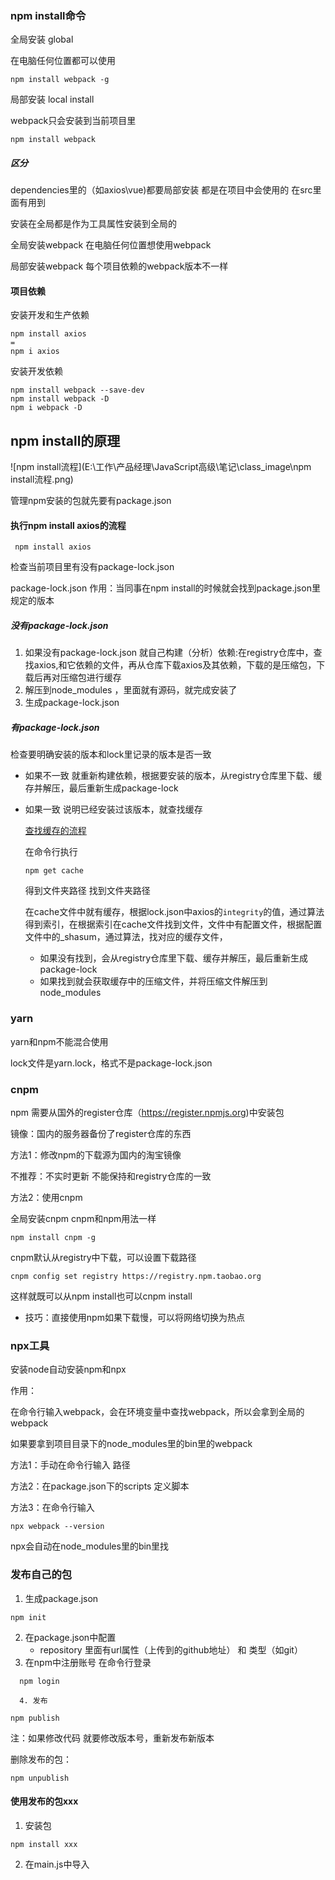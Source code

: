 ### npm install命令

全局安装 global

在电脑任何位置都可以使用

```
npm install webpack -g
```

局部安装 local install

webpack只会安装到当前项目里

```
npm install webpack
```

##### 区分

dependencies里的（如axios\vue)都要局部安装 都是在项目中会使用的 在src里面有用到

安装在全局都是作为工具属性安装到全局的

全局安装webpack 在电脑任何位置想使用webpack

局部安装webpack 每个项目依赖的webpack版本不一样

#### 项目依赖

安装开发和生产依赖

```
npm install axios
= 
npm i axios
```

安装开发依赖

```
npm install webpack --save-dev
npm install webpack -D
npm i webpack -D
```

## npm install的原理

![npm install流程](E:\工作\产品经理\JavaScript高级\笔记\class_image\npm install流程.png)

管理npm安装的包就先要有package.json

#### 执行npm install axios的流程

```
 npm install axios
```

  检查当前项目里有没有package-lock.json 

package-lock.json 作用：当同事在npm install的时候就会找到package.json里规定的版本

##### 没有package-lock.json

1. 如果没有package-lock.json 就自己构建（分析）依赖:在registry仓库中，查找axios,和它依赖的文件，再从仓库下载axios及其依赖，下载的是压缩包，下载后再对压缩包进行缓存
2. 解压到node_modules ，里面就有源码，就完成安装了
3. 生成package-lock.json 

##### 有package-lock.json

检查要明确安装的版本和lock里记录的版本是否一致

- 如果不一致 就重新构建依赖，根据要安装的版本，从registry仓库里下载、缓存并解压，最后重新生成package-lock

- 如果一致  说明已经安装过该版本，就查找缓存

  <u>查找缓存的流程</u>

  在命令行执行

  ```
  npm get cache
  ```

  得到文件夹路径 找到文件夹路径

  在cache文件中就有缓存，根据lock.json中axios的`integrity`的值，通过算法得到索引，在根据索引在cache文件找到文件，文件中有配置文件，根据配置文件中的_shasum，通过算法，找对应的缓存文件，

  - 如果没有找到，会从registry仓库里下载、缓存并解压，最后重新生成package-lock
  - 如果找到就会获取缓存中的压缩文件，并将压缩文件解压到node_modules 

### yarn

yarn和npm不能混合使用

lock文件是yarn.lock，格式不是package-lock.json

### cnpm

npm 需要从国外的register仓库（https://register.npmjs.org)中安装包

镜像：国内的服务器备份了register仓库的东西

方法1：修改npm的下载源为国内的淘宝镜像

不推荐：不实时更新 不能保持和registry仓库的一致  

方法2：使用cnpm

全局安装cnpm cnpm和npm用法一样

```
npm install cnpm -g
```

cnpm默认从registry中下载，可以设置下载路径

```
cnpm config set registry https://registry.npm.taobao.org
```

这样就既可以从npm install也可以cnpm install

- 技巧：直接使用npm如果下载慢，可以将网络切换为热点

### npx工具

安装node自动安装npm和npx

作用：

在命令行输入webpack，会在环境变量中查找webpack，所以会拿到全局的webpack

如果要拿到项目目录下的node_modules里的bin里的webpack 

方法1：手动在命令行输入 路径

方法2：在package.json下的scripts 定义脚本

方法3：在命令行输入

```
npx webpack --version
```

npx会自动在node_modules里的bin里找

### 发布自己的包

1. 生成package.json

```
npm init
```

2. 在package.json中配置
   - repository 里面有url属性（上传到的github地址） 和 类型（如git）
3. 在npm中注册账号 在命令行登录
 ```
   npm login
 ```

      4. 发布

```
npm publish
```

  注：如果修改代码 就要修改版本号，重新发布新版本 

删除发布的包：

```
npm unpublish
```

#### 使用发布的包xxx

1. 安装包

```
npm install xxx
```

2. 在main.js中导入

